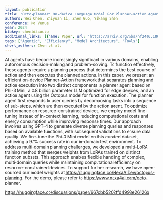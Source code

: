 ```yaml
---
layout: publication
title: 'Octo-planner: On-device Language Model For Planner-action Agents'
authors: Wei Chen, Zhiyuan Li, Zhen Guo, Yikang Shen
conference: No Venue
year: 2024
bibkey: chen2024octo
additional_links: [{name: Paper, url: 'https://arxiv.org/abs/hf2406.18082'}]
tags: ["Agentic", "Efficiency", "Model Architecture", "Tools"]
short_authors: Chen et al.
---
```

AI agents have become increasingly significant in various domains, enabling autonomous decision-making and problem-solving. To function effectively, these agents require a planning process that determines the best course of action and then executes the planned actions. In this paper, we present an efficient on-device Planner-Action framework that separates planning and action execution into two distinct components: a planner agent based on Phi-3 Mini, a 3.8 billion parameter LLM optimized for edge devices, and an action agent using the Octopus model for function execution. The planner agent first responds to user queries by decomposing tasks into a sequence of sub-steps, which are then executed by the action agent. To optimize performance on resource-constrained devices, we employ model fine-tuning instead of in-context learning, reducing computational costs and energy consumption while improving response times. Our approach involves using GPT-4 to generate diverse planning queries and responses based on available functions, with subsequent validations to ensure data quality. We fine-tune the Phi-3 Mini model on this curated dataset, achieving a 97% success rate in our in-domain test environment. To address multi-domain planning challenges, we developed a multi-LoRA training method that merges weights from LoRAs trained on distinct function subsets. This approach enables flexible handling of complex, multi-domain queries while maintaining computational efficiency on resource-constrained devices. To support further research, we have open-sourced our model weights at https://huggingface.co/NexaAIDev/octopus-planning. For the demo, please refer to https://www.nexa4ai.com/octo-planner.

https://huggingface.co/discussions/paper/667cbb5202ffd4993e26126b